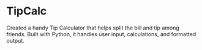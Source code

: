 # TipCalc
Created a handy Tip Calculator that helps split the bill and tip among friends. Built with Python, it handles user input, calculations, and formatted output.
